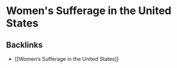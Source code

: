 # Women's Sufferage in the United States



<a id="org235fcbe"></a>

## Backlinks

-   [[Women&rsquo;s Sufferage in the United States]]

